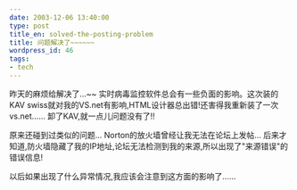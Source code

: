 ```yaml
---
date: 2003-12-06 13:40:00
type: post
title_en: solved-the-posting-problem
title: 问题解决了~~~~~~
wordpress_id: 46
tags:
- tech
---
```


昨天的麻烦给解决了...~~ 实时病毒监控软件总会有一些负面的影响。这次装的KAV swiss就对我的VS.net有影响,HTML设计器总出错!还害得我重新装了一次vs.net...... 卸了KAV,就一点儿问题没有了!!

原来还碰到过类似的问题... Norton的放火墙曾经让我无法在论坛上发帖... 后来才知道,防火墙隐藏了我的IP地址,论坛无法检测到我的来源,所以出现了"来源错误"的错误信息!

以后如果出现了什么异常情况,我应该会注意到这方面的影响了......

[](http://www.icbean.com/nickcheng/default.asp?cat=2)
